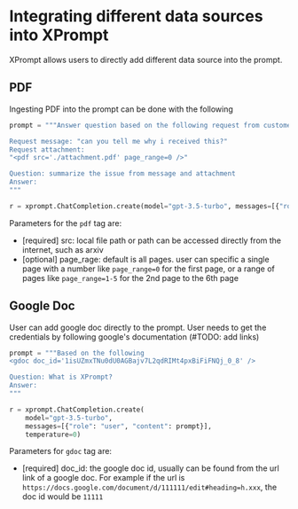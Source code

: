 # Integrating different data sources into XPrompt
XPrompt allows users to directly add different data source into the prompt.

## PDF
Ingesting PDF into the prompt can be done with the following
```python
prompt = """Answer question based on the following request from customer

Request message: "can you tell me why i received this?"
Request attachment: 
"<pdf src='./attachment.pdf' page_range=0 />"

Question: summarize the issue from message and attachment
Answer:
"""

r = xprompt.ChatCompletion.create(model="gpt-3.5-turbo", messages=[{"role": "user", "content": prompt}])

```
Parameters for the `pdf` tag are: 
- [required] src: local file path or path can be accessed directly from the internet, such as arxiv
- [optional] page_rage: default is all pages. user can specific a single page with a number like `page_range=0` for the first page, or a range of pages like `page_range=1-5` for the 2nd page to the 6th page


## Google Doc
User can add google doc directly to the prompt. User needs to get the credentials by following google's documentation (#TODO: add links) 
```python
prompt = """Based on the following
<gdoc doc_id='1isUZmxTNu0dU0AGBajv7L2qdRIMt4pxBiFiFNQj_0_8' />

Question: What is XPrompt?
Answer:
"""

r = xprompt.ChatCompletion.create(
    model="gpt-3.5-turbo", 
    messages=[{"role": "user", "content": prompt}], 
    temperature=0)
```

Parameters for `gdoc` tag are:
- [required] doc_id: the google doc id, usually can be found from the url link of a google doc. For example if the url is `https://docs.google.com/document/d/111111/edit#heading=h.xxx`, the doc id would be `11111`
